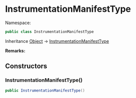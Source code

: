 # InstrumentationManifestType

Namespace:

```csharp
public class InstrumentationManifestType
```

Inheritance [Object](https://docs.microsoft.com/en-us/dotnet/api/system.object) → [InstrumentationManifestType](./instrumentationmanifesttype.md)

**Remarks:**



## Constructors

### <a id="constructors-.ctor"/>**InstrumentationManifestType()**

```csharp
public InstrumentationManifestType()
```

